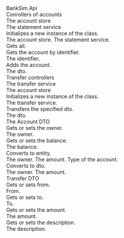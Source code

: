<?xml version="1.0"?>
<doc>
    <assembly>
        <name>BankSim.Api</name>
    </assembly>
    <members>
        <member name="T:BankSim.Api.Controllers.AccountsController">
            <summary>
            Conrollers of accounts
            </summary>
        </member>
        <member name="F:BankSim.Api.Controllers.AccountsController._accountStore">
            <summary>
            The account store
            </summary>
        </member>
        <member name="F:BankSim.Api.Controllers.AccountsController._statementService">
            <summary>
            The statement service
            </summary>
        </member>
        <member name="M:BankSim.Api.Controllers.AccountsController.#ctor(BankSim.Infrastructure.Persistence.IAccountStore,BankSim.Domain.Services.IStatementService)">
            <summary>
            Initializes a new instance of the <see cref="T:BankSim.Api.Controllers.AccountsController"/> class.
            </summary>
            <param name="accountStore">The account store.</param>
            <param name="statementService">The statement service.</param>
        </member>
        <member name="M:BankSim.Api.Controllers.AccountsController.GetAllAccounts">
            <summary>
            Gets all.
            </summary>
            <returns></returns>
        </member>
        <member name="M:BankSim.Api.Controllers.AccountsController.GetAccountById(System.Guid)">
            <summary>
            Gets the account by identifier.
            </summary>
            <param name="Id">The identifier.</param>
            <returns></returns>
            <exception cref="T:System.NotImplementedException"></exception>
        </member>
        <member name="M:BankSim.Api.Controllers.AccountsController.AddAccount(BankSim.Api.Models.AccountDto,System.String)">
            <summary>
            Adds the account.
            </summary>
            <param name="dto">The dto.</param>
            <param name="AccountType"></param>
            <exception cref="T:System.NotImplementedException"></exception>
        </member>
        <member name="T:BankSim.Api.Controllers.TransferController">
            <summary>
            Transfer controllers
            </summary>
        </member>
        <member name="F:BankSim.Api.Controllers.TransferController._transferService">
            <summary>
            The transfer service
            </summary>
        </member>
        <member name="F:BankSim.Api.Controllers.TransferController._accountStore">
            <summary>
            The account store
            </summary>
        </member>
        <member name="M:BankSim.Api.Controllers.TransferController.#ctor(BankSim.Domain.Services.ITransferService,BankSim.Infrastructure.Persistence.IAccountStore)">
            <summary>
            Initializes a new instance of the <see cref="T:BankSim.Api.Controllers.TransferController"/> class.
            </summary>
            <param name="transferService">The transfer service.</param>
            <param name="accountStore"></param>
        </member>
        <member name="M:BankSim.Api.Controllers.TransferController.Transfer(BankSim.Api.Models.TransferDto)">
            <summary>
            Transfers the specified dto.
            </summary>
            <param name="dto">The dto.</param>
            <returns></returns>
        </member>
        <member name="T:BankSim.Api.Models.AccountDto">
            <summary>
            The Account DTO
            </summary>
        </member>
        <member name="P:BankSim.Api.Models.AccountDto.Owner">
            <summary>
            Gets or sets the owner.
            </summary>
            <value>
            The owner.
            </value>
        </member>
        <member name="P:BankSim.Api.Models.AccountDto.Balance">
            <summary>
            Gets or sets the balance.
            </summary>
            <value>
            The balance.
            </value>
        </member>
        <member name="M:BankSim.Api.Models.AccountDto.ToEntity(System.String,BankSim.Domain.ValueObjects.Money,System.String)">
            <summary>
            Converts to entity.
            </summary>
            <param name="owner">The owner.</param>
            <param name="amount">The amount.</param>
            <param name="AccountType">Type of the account.</param>
            <returns></returns>
        </member>
        <member name="M:BankSim.Api.Models.AccountDto.ToDto(System.String,BankSim.Domain.ValueObjects.Money)">
            <summary>
            Converts to dto.
            </summary>
            <param name="owner">The owner.</param>
            <param name="amount">The amount.</param>
            <returns></returns>
        </member>
        <member name="T:BankSim.Api.Models.TransferDto">
            <summary>
            Transfer DTO
            </summary>
        </member>
        <member name="P:BankSim.Api.Models.TransferDto.From">
            <summary>
            Gets or sets from.
            </summary>
            <value>
            From.
            </value>
        </member>
        <member name="P:BankSim.Api.Models.TransferDto.To">
            <summary>
            Gets or sets to.
            </summary>
            <value>
            To.
            </value>
        </member>
        <member name="P:BankSim.Api.Models.TransferDto.Amount">
            <summary>
            Gets or sets the amount.
            </summary>
            <value>
            The amount.
            </value>
        </member>
        <member name="P:BankSim.Api.Models.TransferDto.Description">
            <summary>
            Gets or sets the description.
            </summary>
            <value>
            The description.
            </value>
        </member>
    </members>
</doc>
